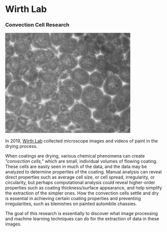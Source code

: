 # Wirth Lab

### Convection Cell Research

<img src="/gitassets/frame1.png" width="400">

In 2019, [Wirth Lab](https://case.edu/engineering/labs/wirth/) collected microscope images and videos of paint in the drying process.

When coatings are drying, various chemical phenomena can create _"convection cells,"_ which are small, individual volumes of flowing coating. These cells are easily seen in much of the data, and the data may be analyzed to determine properties of the coating. Manual analysis can reveal direct properties such as average cell size, or cell spread, irregularity, or circularity, but perhaps computational analysis could reveal higher-order properties such as coating thickness/surface appearance, and help simplify the extraction of the simpler ones. How the convection cells settle and dry is essential in achieving certain coating properties and preventing irregularities, such as blemishes on painted autombile chassies.

The goal of this research is essentially to discover what image processing and machine learning techniques can do for the extraction of data in these images.
